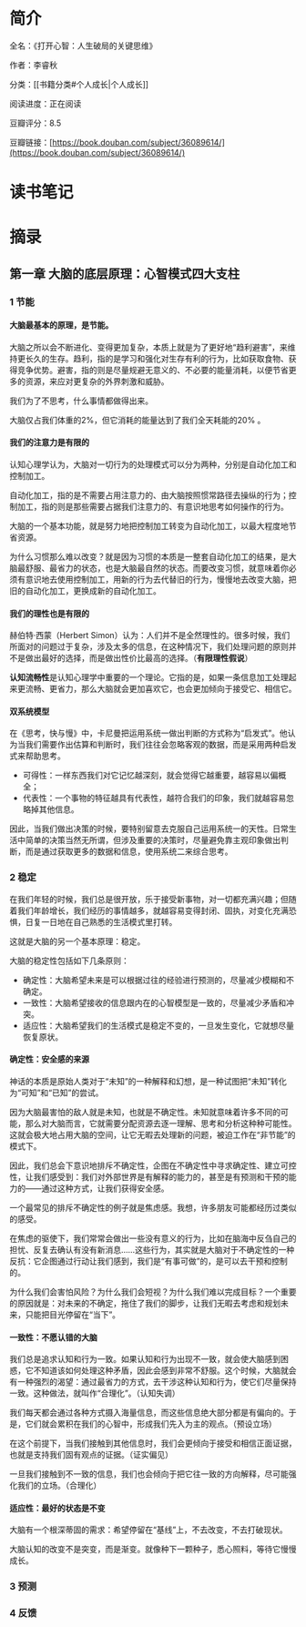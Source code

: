 # 简介

全名：《打开心智：人生破局的关键思维》

作者：李睿秋

分类：[[书籍分类#个人成长|个人成长]]

阅读进度：正在阅读

豆瓣评分：8.5

豆瓣链接：[https://book.douban.com/subject/36089614/](https://book.douban.com/subject/36089614/)

# 读书笔记



# 摘录

## 第一章 大脑的底层原理：心智模式四大支柱

### 1 节能

#### 大脑最基本的原理，是节能。

大脑之所以会不断进化、变得更加复杂，本质上就是为了更好地“趋利避害”，来维持更长久的生存。趋利，指的是学习和强化对生存有利的行为，比如获取食物、获得竞争优势。避害，指的则是尽量规避无意义的、不必要的能量消耗，以便节省更多的资源，来应对更复杂的外界刺激和威胁。

我们为了不思考，什么事情都做得出来。

大脑仅占我们体重的2%，但它消耗的能量达到了我们全天耗能的20% 。

#### 我们的注意力是有限的

认知心理学认为，大脑对一切行为的处理模式可以分为两种，分别是自动化加工和控制加工。

自动化加工，指的是不需要占用注意力的、由大脑按照惯常路径去操纵的行为；控制加工，指的则是那些需要占据我们注意力的、有意识地思考如何操作的行为。

大脑的一个基本功能，就是努力地把控制加工转变为自动化加工，以最大程度地节省资源。

为什么习惯那么难以改变？就是因为习惯的本质是一整套自动化加工的结果，是大脑最舒服、最省力的状态，也是大脑最自然的状态。而要改变习惯，就意味着你必须有意识地去使用控制加工，用新的行为去代替旧的行为，慢慢地去改变大脑，把旧的自动化加工，更换成新的自动化加工。

#### 我们的理性也是有限的

赫伯特·西蒙（Herbert Simon）认为：人们并不是全然理性的。很多时候，我们所面对的问题过于复杂，涉及太多的信息，在这种情况下，我们处理问题的原则并不是做出最好的选择，而是做出性价比最高的选择。（**有限理性假说**）

**认知流畅性**是认知心理学中重要的一个理论。它指的是，如果一条信息加工处理起来更流畅、更省力，那么大脑就会更加喜欢它，也会更加倾向于接受它、相信它。

#### 双系统模型

在《思考，快与慢》中，卡尼曼把运用系统一做出判断的方式称为“启发式”。他认为当我们需要作出估算和判断时，我们往往会忽略客观的数据，而是采用两种启发式来帮助思考。

- 可得性：一样东西我们对它记忆越深刻，就会觉得它越重要，越容易以偏概全；
- 代表性：一个事物的特征越具有代表性，越符合我们的印象，我们就越容易忽略掉其他信息。

因此，当我们做出决策的时候，要特别留意去克服自己运用系统一的天性。日常生活中简单的决策当然无所谓，但涉及重要的决策时，尽量避免靠主观印象做出判断，而是通过获取更多的数据和信息，使用系统二来综合思考。

### 2 稳定

在我们年轻的时候，我们总是很开放，乐于接受新事物，对一切都充满兴趣；但随着我们年龄增长，我们经历的事情越多，就越容易变得封闭、固执，对变化充满恐惧，日复一日地在自己熟悉的生活模式里打转。

这就是大脑的另一个基本原理：稳定。

大脑的稳定性包括如下几条原则：

- 确定性：大脑希望未来是可以根据过往的经验进行预测的，尽量减少模糊和不确定。
- 一致性：大脑希望接收的信息跟内在的心智模型是一致的，尽量减少矛盾和冲突。
- 适应性：大脑希望我们的生活模式是稳定不变的，一旦发生变化，它就想尽量恢复原状。

#### 确定性：安全感的来源

神话的本质是原始人类对于“未知”的一种解释和幻想，是一种试图把“未知”转化为“可知”和“已知”的尝试。

因为大脑最害怕的敌人就是未知，也就是不确定性。未知就意味着许多不同的可能，那么对大脑而言，它就需要分配资源去逐一理解、思考和分析这种种可能性。这就会极大地占用大脑的空间，让它无暇去处理新的问题，被迫工作在“非节能”的模式下。

因此，我们总会下意识地排斥不确定性，企图在不确定性中寻求确定性、建立可控性，让我们感受到：我们对外部世界是有解释的能力的，甚至是有预测和干预的能力的——通过这种方式，让我们获得安全感。

一个最常见的排斥不确定性的例子就是焦虑感。我想，许多朋友可能都经历过类似的感受。

在焦虑的驱使下，我们常常会做出一些没有意义的行为，比如在脑海中反刍自己的担忧、反复去确认有没有新消息……这些行为，其实就是大脑对于不确定性的一种反抗：它企图通过行动让我们感到，我们是“有事可做”的，是可以去干预和控制的。

为什么我们会害怕风险？为什么我们会短视？为什么我们难以完成目标？一个重要的原因就是：对未来的不确定，拖住了我们的脚步，让我们无暇去考虑和规划未来，只能把目光停留在“当下”。

#### 一致性：不愿认错的大脑

我们总是追求认知和行为一致。如果认知和行为出现不一致，就会使大脑感到困惑，它不知道该如何处理这种矛盾，因此会感到非常不舒服。这个时候，大脑就会有一种强烈的渴望：通过最省力的方式，去干涉这种认知和行为，使它们尽量保持一致。这种做法，就叫作“合理化”。（认知失调）

我们每天都会通过各种方式摄入海量信息，而这些信息绝大部分都是有偏向的。于是，它们就会累积在我们的心智中，形成我们先入为主的观点。（预设立场）

在这个前提下，当我们接触到其他信息时，我们会更倾向于接受和相信正面证据，也就是支持我们固有观点的证据。（证实偏见）

一旦我们接触到不一致的信息，我们也会倾向于把它往一致的方向解释，尽可能强化我们的立场。（合理化）

#### 适应性：最好的状态是不变

大脑有一个根深蒂固的需求：希望停留在“基线”上，不去改变，不去打破现状。

大脑认知的改变不是突变，而是渐变。就像种下一颗种子，悉心照料，等待它慢慢成长。

### 3 预测

### 4 反馈